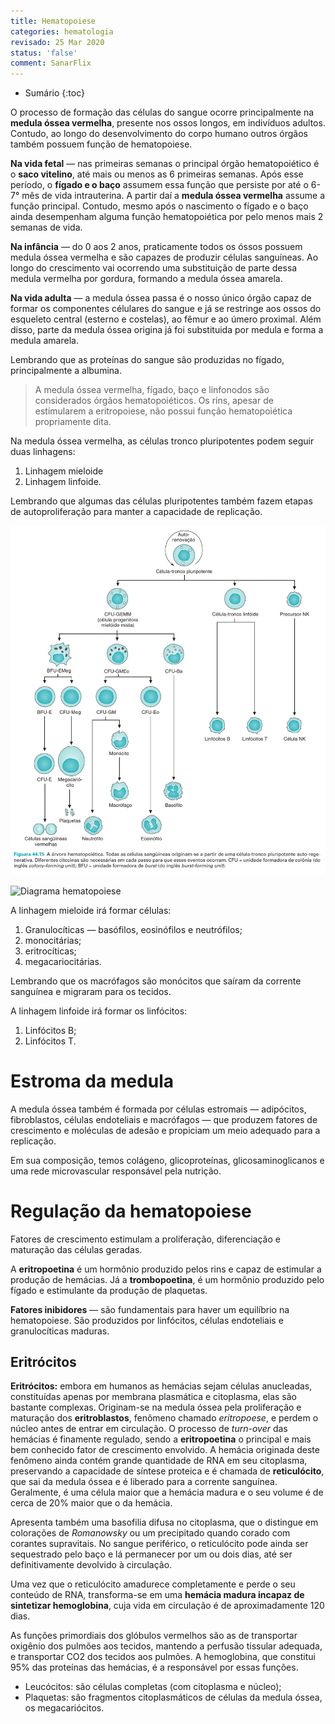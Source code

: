 ```yaml
---
title: Hematopoiese
categories: hematologia
revisado: 25 Mar 2020
status: 'false'
comment: SanarFlix
---
```


* Sumário
{:toc}

O processo de formação das células do sangue ocorre principalmente na **medula óssea vermelha**, presente nos ossos longos, em indivíduos adultos. Contudo, ao longo do desenvolvimento do corpo humano outros órgãos também possuem função de hematopoiese.

**Na vida fetal** — nas primeiras semanas o principal órgão hematopoiético é o **saco vitelino**, até mais ou menos as 6 primeiras semanas. Após esse período, o **fígado e o baço** assumem essa função que persiste por até o 6-7° mês de vida intrauterina. A partir daí a **medula óssea vermelha** assume a função principal. Contudo, mesmo após o nascimento o fígado e o baço ainda desempenham alguma função hematopoiética por pelo menos mais 2 semanas de vida.

**Na infância** — do 0 aos 2 anos, praticamente todos os óssos possuem medula óssea vermelha e são capazes de produzir células sanguíneas. Ao longo do crescimento vai ocorrendo uma substituição de parte dessa medula vermelha por gordura, formando a medula óssea amarela.

**Na vida adulta** — a medula óssea passa é o nosso único órgão capaz de formar os componentes célulares do sangue e já se restringe aos ossos do esqueleto central (esterno e costelas), ao fêmur e ao úmero proximal. Além disso, parte da medula óssea origina já foi substituida por medula e forma a medula amarela.

<span class='alert'>
Lembrando que as proteínas do sangue são produzidas no fígado, principalmente a albumina.
</span>

> A medula óssea vermelha, fígado, baço e linfonodos são considerados órgãos hematopoiéticos. Os rins, apesar de estimularem a eritropoiese, não possui função hematopoiética propriamente dita.

Na medula óssea vermelha, as células tronco pluripotentes podem seguir duas linhagens: 

1. Linhagem mieloide
2. Linhagem linfoide.

Lembrando que algumas das células pluripotentes também fazem etapas de autoproliferação para manter a capacidade de replicação.

![Hematopoiese](/assets/hematologia/hematopoiese.png)

![Diagrama hematopoiese](/assets/hematologia/diagrama.svg)

A linhagem mieloide irá formar células:

1. Granulocíticas — basófilos, eosinófilos e neutrófilos;
2. monocitárias;
3. eritrocíticas;
4. megacariocitárias.

Lembrando que os macrófagos são monócitos que saíram da corrente sanguínea e migraram para os tecidos.

A linhagem linfoide irá formar os linfócitos:

1. Linfócitos B;
2. Linfócitos T.

# Estroma da medula

A medula óssea também é formada por células estromais — adipócitos, fibroblastos, células endoteliais e macrófagos — que produzem fatores de crescimento e moléculas de adesão e propiciam um meio adequado para a replicação.

Em sua composição, temos colágeno, glicoproteínas, glicosaminoglicanos e uma rede microvascular responsável pela nutrição.

# Regulação da hematopoiese

Fatores de crescimento estimulam a proliferação, diferenciação e maturação das células geradas.

A **eritropoetina** é um hormônio produzido pelos rins e capaz de estimular a produção de hemácias. Já a **trombopoetina**, é um hormônio produzido pelo fígado e estimulante da produção de plaquetas.

**Fatores inibidores** — são fundamentais para haver um equilíbrio na hematopoiese. São produzidos por linfócitos, células endoteliais e granulocíticas maduras.











## Eritrócitos

**Eritrócitos:** embora em humanos as hemácias sejam células anucleadas, constituídas apenas por membrana plasmática e citoplasma, elas são bastante complexas. Originam-se na
medula óssea pela proliferação e maturação dos **eritroblastos**, fenômeno chamado *eritropoese*, e perdem o núcleo antes de entrar em circulação. O processo de *turn-over* das hemácias é finamente regulado, sendo a **eritropoetina** o principal e mais bem conhecido fator de crescimento envolvido. A hemácia originada deste fenômeno ainda contém grande quantidade de RNA em seu citoplasma, preservando a capacidade de síntese proteica e é chamada de **reticulócito**, que sai da medula óssea e é liberado para a corrente sanguínea. Geralmente, é uma célula maior que a hemácia madura e o seu volume é de cerca de 20% maior que o da hemácia.

Apresenta também uma basofilia difusa no citoplasma, que o distingue em colorações de *Romanowsky* ou um precipitado quando corado com corantes supravitais. No sangue periférico, o reticulócito pode ainda ser sequestrado pelo baço e lá permanecer por um ou dois dias, até ser definitivamente devolvido à circulação. 

Uma vez que o reticulócito amadurece completamente e perde o seu conteúdo de RNA, transforma-se em uma **hemácia madura incapaz de sintetizar hemoglobina**, cuja vida em circulação é de aproximadamente 120 dias.

As funções primordiais dos glóbulos vermelhos são as de transportar oxigênio dos pulmões aos tecidos, mantendo a perfusão tissular adequada, e transportar CO2 dos tecidos aos pulmões. A hemoglobina, que constitui 95% das proteínas das hemácias, é a responsável por essas funções.






* Leucócitos: são células completas (com citoplasma e núcleo);
* Plaquetas: são fragmentos citoplasmáticos de células da medula óssea, os megacariócitos.
